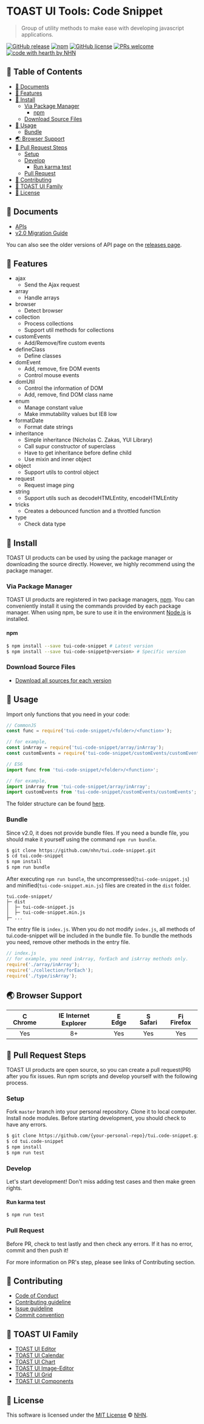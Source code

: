 # TOAST UI Tools: Code Snippet
> Group of utility methods to make ease with developing javascript applications.

[![GitHub release](https://img.shields.io/github/release/nhn/tui.code-snippet.svg)](https://github.com/nhn/tui.code-snippet/releases/latest)
[![npm](https://img.shields.io/npm/v/tui-code-snippet.svg)](https://www.npmjs.com/package/tui-code-snippet)
[![GitHub license](https://img.shields.io/github/license/nhn/tui.code-snippet.svg)](https://github.com/nhn/tui.code-snippet/blob/production/LICENSE)
[![PRs welcome](https://img.shields.io/badge/PRs-welcome-ff69b4.svg)](https://github.com/nhn/tui.code-snippet/labels/help%20wanted)
[![code with hearth by NHN](https://img.shields.io/badge/%3C%2F%3E%20with%20%E2%99%A5%20by-NHN-ff1414.svg)](https://github.com/nhn)


## 🚩 Table of Contents

- [📙 Documents](#-documents)
- [🎨 Features](#-features)
- [💾 Install](#-install)
  - [Via Package Manager](#via-package-manager)
    - [npm](#npm)
  - [Download Source Files](#download-source-files)
- [🔨 Usage](#-usage)
  - [Bundle](#bundle)
- [🌏 Browser Support](#-browser-support)
- [🔧 Pull Request Steps](#-pull-request-steps)
  - [Setup](#setup)
  - [Develop](#develop)
    - [Run karma test](#run-karma-test)
  - [Pull Request](#pull-request)
- [💬 Contributing](#-contributing)
- [🍞 TOAST UI Family](#-toast-ui-family)
- [📜 License](#-license)


## 📙 Documents

* [APIs](https://nhn.github.io/tui.code-snippet/latest/)
* [v2.0 Migration Guide](https://github.com/nhn/tui.code-snippet/blob/v2.1.0/docs/v2.0-migration-guide.md)

You can also see the older versions of API page on the [releases page](https://github.com/nhn/tui.code-snippet/releases).


## 🎨 Features

* ajax
  * Send the Ajax request
* array
  * Handle arrays
* browser
  * Detect browser
* collection
  * Process collections
  * Support util methods for collections
* customEvents
  * Add/Remove/fire custom events
* defineClass
  * Define classes
* domEvent
  * Add, remove, fire DOM events
  * Control mouse events
* domUtil
  * Control the information of DOM
  * Add, remove, find DOM class name
* enum
  * Manage constant value
  * Make immutability values but IE8 low
* formatDate
  * Format date strings
* inheritance
  * Simple inheritance (Nicholas C. Zakas, YUI Library)
  * Call supur constructor of superclass
  * Have to get inheritance before define child
  * Use mixin and inner object
* object
  * Support utils to control object
* request
  * Request image ping
* string
  * Support utils such as decodeHTMLEntity, encodeHTMLEntity
* tricks
  * Creates a debounced function and a throttled function
* type
  * Check data type


## 💾 Install

TOAST UI products can be used by using the package manager or downloading the source directly. However, we highly recommend using the package manager.

### Via Package Manager

TOAST UI products are registered in two package managers, [npm](https://www.npmjs.com/).
You can conveniently install it using the commands provided by each package manager.
When using npm, be sure to use it in the environment [Node.js](https://nodejs.org/) is installed.

#### npm

``` sh
$ npm install --save tui-code-snippet # Latest version
$ npm install --save tui-code-snippet@<version> # Specific version
```

### Download Source Files

* [Download all sources for each version](https://github.com/nhn/tui.code-snippet/releases)


## 🔨 Usage

Import only functions that you need in your code:

```javascript
// CommonJS
const func = require('tui-code-snippet/<folder>/<function>');

// for example,
const inArray = require('tui-code-snippet/array/inArray');
const customEvents = require('tui-code-snippet/customEvents/customEvents');
```
```javascript
// ES6
import func from 'tui-code-snippet/<folder>/<function>';

// for example,
import inArray from 'tui-code-snippet/array/inArray';
import customEvents from 'tui-code-snippet/customEvents/customEvents';
```

The folder structure can be found [here](https://github.com/nhn/tui.code-snippet/tree/master).

### Bundle

Since v2.0, it does not provide bundle files. If you need a bundle file, you should make it yourself using the command `npm run bundle`.

```sh
$ git clone https://github.com/nhn/tui.code-snippet.git
$ cd tui.code-snippet
$ npm install
$ npm run bundle
```

After executing `npm run bundle`, the uncompressed(`tui-code-snippet.js`) and minified(`tui-code-snippet.min.js`) files are created in the `dist` folder.

```
tui.code-snippet/
├─ dist
│  ├─ tui-code-snippet.js
│  ├─ tui-code-snippet.min.js
├─ ...
```

The entry file is `index.js`. When you do not modify `index.js`, all methods of tui.code-snippet will be included in the bundle file. To bundle the methods you need, remove other methods in the entry file.

```javascript
// index.js
// for example, you need inArray, forEach and isArray methods only.
require('./array/inArray');
require('./collection/forEach');
require('./type/isArray');
```


## 🌏 Browser Support

| <img src="https://user-images.githubusercontent.com/1215767/34348387-a2e64588-ea4d-11e7-8267-a43365103afe.png" alt="Chrome" width="16px" height="16px" /> Chrome | <img src="https://user-images.githubusercontent.com/1215767/34348590-250b3ca2-ea4f-11e7-9efb-da953359321f.png" alt="IE" width="16px" height="16px" /> Internet Explorer | <img src="https://user-images.githubusercontent.com/1215767/34348380-93e77ae8-ea4d-11e7-8696-9a989ddbbbf5.png" alt="Edge" width="16px" height="16px" /> Edge | <img src="https://user-images.githubusercontent.com/1215767/34348394-a981f892-ea4d-11e7-9156-d128d58386b9.png" alt="Safari" width="16px" height="16px" /> Safari | <img src="https://user-images.githubusercontent.com/1215767/34348383-9e7ed492-ea4d-11e7-910c-03b39d52f496.png" alt="Firefox" width="16px" height="16px" /> Firefox |
| :---------: | :---------: | :---------: | :---------: | :---------: |
| Yes | 8+ | Yes | Yes | Yes |


## 🔧 Pull Request Steps

TOAST UI products are open source, so you can create a pull request(PR) after you fix issues.
Run npm scripts and develop yourself with the following process.

### Setup

Fork `master` branch into your personal repository.
Clone it to local computer. Install node modules.
Before starting development, you should check to have any errors.

``` sh
$ git clone https://github.com/{your-personal-repo}/tui.code-snippet.git
$ cd tui.code-snippet
$ npm install
$ npm run test
```

### Develop

Let's start development!
Don't miss adding test cases and then make green rights.

#### Run karma test

``` sh
$ npm run test
```

### Pull Request

Before PR, check to test lastly and then check any errors.
If it has no error, commit and then push it!

For more information on PR's step, please see links of Contributing section.


## 💬 Contributing
* [Code of Conduct](https://github.com/nhn/tui.code-snippet/blob/master/CODE_OF_CONDUCT.md)
* [Contributing guideline](https://github.com/nhn/tui.code-snippet/blob/master/CONTRIBUTING.md)
* [Issue guideline](https://github.com/nhn/tui.code-snippet/blob/master/docs/ISSUE_TEMPLATE.md)
* [Commit convention](https://github.com/nhn/tui.code-snippet/blob/master/docs/COMMIT_MESSAGE_CONVENTION.md)


## 🍞 TOAST UI Family

* [TOAST UI Editor](https://github.com/nhn/tui.editor)
* [TOAST UI Calendar](https://github.com/nhn/tui.calendar)
* [TOAST UI Chart](https://github.com/nhn/tui.chart)
* [TOAST UI Image-Editor](https://github.com/nhn/tui.image-editor)
* [TOAST UI Grid](https://github.com/nhn/tui.grid)
* [TOAST UI Components](https://github.com/nhn)


## 📜 License
This software is licensed under the [MIT License](https://github.com/nhn/tui.code-snippet/blob/master/LICENSE) © [NHN](https://github.com/nhn).